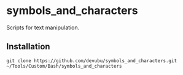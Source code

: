 # symbols_and_characters
Scripts for text manipulation.

## Installation

    git clone https://github.com/devubu/symbols_and_characters.git ~/Tools/Custom/Bash/symbols_and_characters
